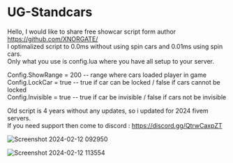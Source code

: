# UG-Standcars
 
Hello, I would like to share free showcar script form author https://github.com/XNORGATE/
<br>
I optimalized script to 0.0ms without using spin cars and 0.01ms using spin cars.
<br>
Only what you use is config.lua where you have all setup to your server.

Config.ShowRange = 200 -- range where cars loaded player in game
<br>
Config.LockCar = true -- true if car can be locked / false if cars cannot be locked
<br>
Config.Invisible = true -- true if car be invisible / false if cars not be invisible
<br>

Old script is 4 years without any updates, so i updated for 2024 fivem servers.
<br>
If you need support then come to discord : https://discord.gg/QtrwCaxpZT

![Screenshot 2024-02-12 092950](https://github.com/Shakespeare537/UG-Standcars/assets/112406171/3618d70f-9866-48ea-b0d9-2ef5cffb7be8)

![Screenshot 2024-02-12 113554](https://github.com/Shakespeare537/UG-Standcars/assets/112406171/b124e924-c96d-45bc-b6a0-0baca887bc32)
